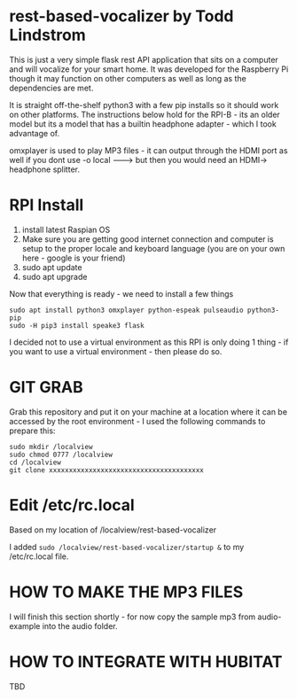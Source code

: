 # rest-based-vocalizer by Todd Lindstrom

This is just a very simple flask rest API application that sits on a computer
and will vocalize for your smart home. It was developed for the Raspberry Pi
though it may function on other computers as well as long as the dependencies 
are met.

It is straight off-the-shelf python3 with a few pip installs so it should work
on other platforms.  The instructions below hold for the RPI-B - its an older
model but its a model that has a builtin headphone adapter - which I took 
advantage of.  

omxplayer is used to play MP3 files - it can output through the HDMI port as well
if you dont use -o local ---> but then you would need an HDMI-> headphone splitter.

# RPI Install

1. install latest Raspian OS
2. Make sure you are getting good internet connection and computer is setup to
the proper locale and keyboard language (you are on your own here - google is your friend)
3. sudo apt update
4. sudo apt upgrade

Now that everything is ready - we need to install a few things

~~~/bash
sudo apt install python3 omxplayer python-espeak pulseaudio python3-pip 
sudo -H pip3 install speake3 flask
~~~

I decided not to use a virtual environment as this RPI is only doing 1 thing - if you want
to use a virtual environment - then please do so.

# GIT GRAB

Grab this repository and put it on your machine at a location where it can be accessed by the root environment - I used the following commands to prepare this:

~~~/bash
sudo mkdir /localview
sudo chmod 0777 /localview
cd /localview
git clone xxxxxxxxxxxxxxxxxxxxxxxxxxxxxxxxxxxxxxx
~~~

# Edit /etc/rc.local

Based on my location of /localview/rest-based-vocalizer

I added `sudo /localview/rest-based-vocalizer/startup &` to my /etc/rc.local file.

# HOW TO MAKE THE MP3 FILES

I will finish this section shortly - for now copy the sample mp3 from audio-example
into the audio folder.

# HOW TO INTEGRATE WITH HUBITAT

TBD

